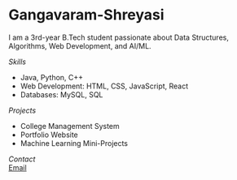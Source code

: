 # Gangavaram-Shreyasi  
I am a 3rd-year B.Tech student passionate about Data Structures, Algorithms, Web Development, and AI/ML.  

*Skills*  
- Java, Python, C++  
- Web Development: HTML, CSS, JavaScript, React  
- Databases: MySQL, SQL  

*Projects*  
- College Management System  
- Portfolio Website  
- Machine Learning Mini-Projects  

*Contact*  
[Email](gangavaramshreyasi@gmail.com)
